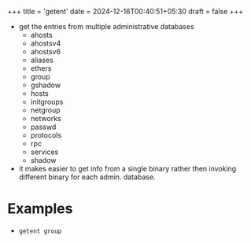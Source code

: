 +++
title = 'getent'
date = 2024-12-16T00:40:51+05:30
draft = false
+++

- get the entries from multiple administrative databases
  - ahosts
  - ahostsv4
  - ahostsv6
  - aliases
  - ethers
  - group
  - gshadow
  - hosts
  - initgroups
  - netgroup
  - networks
  - passwd
  - protocols
  - rpc
  - services
  - shadow
- it makes easier to get info from a single binary rather then invoking different binary for each admin. database.

# Examples

- `getent group`
